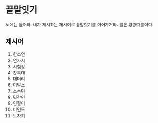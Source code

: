 # 끝말잇기 
노예는 들어라. 내가 제시하는 제시어로 끝말잇기를 이어가거라. 룰은 쿵쿵따룰이다.

## 제시어 
1. 한소연 
2. 연가시
3. 시험장
4. 장독대
5. 대머리 
6. 이발소
7. 소수민 
8. 민간인
9. 인절미 
10. 미인도
11. 도자기 